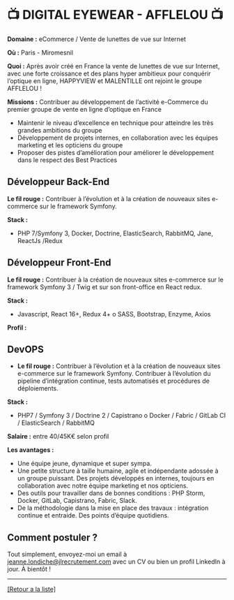 # 📺 DIGITAL EYEWEAR - AFFLELOU 📺

**Domaine :** eCommerce / Vente de lunettes de vue sur Internet

**Où :** Paris - Miromesnil

**Quoi :** Après avoir créé en France la vente de lunettes de vue sur Internet, avec une forte croissance et des plans hyper ambitieux pour conquérir l’optique en ligne, HAPPYVIEW et MALENTILLE ont rejoint le groupe AFFLELOU !

**Missions :** Contribuer au développement de l’activité e-Commerce du premier groupe de vente en ligne d’optique en France 
* Maintenir le niveau d’excellence en technique pour atteindre les très grandes ambitions du groupe
* Développement de projets internes, en collaboration avec les équipes marketing et les opticiens du groupe
* Proposer des pistes d’amélioration pour améliorer le développement dans le respect des Best Practices

## Développeur Back-End

**Le fil rouge :** Contribuer à l’évolution et à la création de nouveaux sites e-commerce sur le framework Symfony.

**Stack :** 

* PHP 7/Symfony 3, Docker, Doctrine, ElasticSearch, RabbitMQ, Jane, ReactJs /Redux

## Développeur Front-End

**Le fil rouge :** Contribuer à la création de nouveaux sites e-commerce sur le framework Symfony 3 / Twig et sur son front-office en React redux.

**Stack :** 

* Javascript, React 16+, Redux 4+ o SASS, Bootstrap, Enzyme, Axios

**Profil :** 

## DevOPS

- **Le fil rouge :** Contribuer à l’évolution et à la création de nouveaux sites e-commerce sur le framework Symfony. Contribuer à l’évolution du pipeline d’intégration continue, tests automatisés et procédures de déploiements.

**Stack :** 

* PHP7 / Symfony 3 / Doctrine 2 / Capistrano o Docker / Fabric / GitLab CI / ElasticSearch / RabbitMQ

**Salaire :** entre 40/45K€ selon profil

**Les avantages :** 

* Une équipe jeune, dynamique et super sympa. 
* Une petite structure à taille humaine, agile et indépendante adossée à un groupe puissant. Des projets développés en internes, toujours en collaboration avec notre équipe marketing et nos opticiens. 
* Des outils pour travailler dans de bonnes conditions : PHP Storm, Docker, GitLab, Capistrano, Fabric, Slack.
* De la méthodologie dans la mise en place des travaux : intégration continue et entraide. Des points d’équipe quotidiens.

## Comment postuler ?

Tout simplement, envoyez-moi un email à jeanne.londiche@jlrecrutement.com avec un CV ou bien un profil LinkedIn à jour. À bientôt ! 

----
<a href="https://github.com/jlondiche/job-board-php/blob/master/README.md">[Retour a la liste]</a>